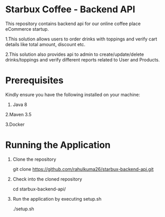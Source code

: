 # Starbux Coffee - Backend API
This repository contains backend api for our online coffee place eCommerce startup. 

 1.This solution allows users to order drinks with toppings and verify cart details like total amount, discount etc. 
 
 2.This solution also provides api to admin to create/update/delete drinks/toppings and verify different reports related to User and Products.
 
# Prerequisites
Kindly ensure you have the following installed on your machine:

 1. Java 8

 2.Maven 3.5
 
 3.Docker
 
# Running the Application

1. Clone the repository

   git clone https://github.com/rahulkuma26/starbux-backend-api.git
  
2. Check into the cloned repository

   cd starbux-backend-api/
   
3. Run the application by executing setup.sh

   ./setup.sh
 
 
 

